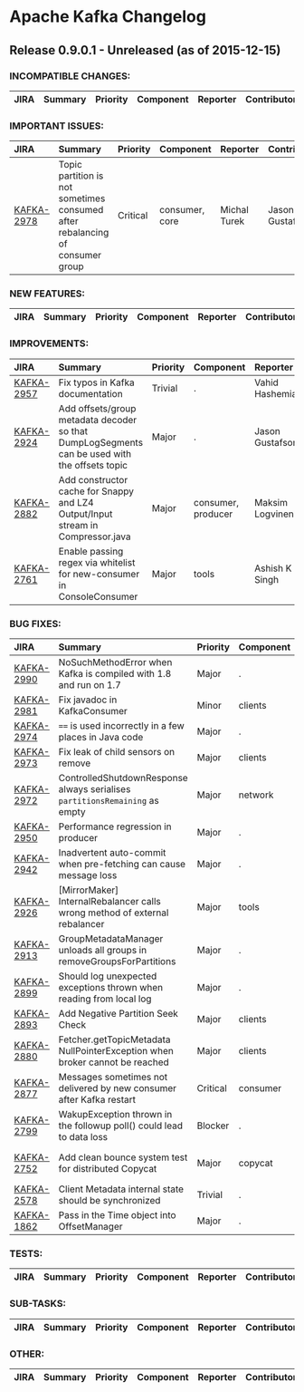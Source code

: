 
<!---
# Licensed to the Apache Software Foundation (ASF) under one
# or more contributor license agreements.  See the NOTICE file
# distributed with this work for additional information
# regarding copyright ownership.  The ASF licenses this file
# to you under the Apache License, Version 2.0 (the
# "License"); you may not use this file except in compliance
# with the License.  You may obtain a copy of the License at
#
#     http://www.apache.org/licenses/LICENSE-2.0
#
# Unless required by applicable law or agreed to in writing, software
# distributed under the License is distributed on an "AS IS" BASIS,
# WITHOUT WARRANTIES OR CONDITIONS OF ANY KIND, either express or implied.
# See the License for the specific language governing permissions and
# limitations under the License.
-->
# Apache Kafka Changelog

## Release 0.9.0.1 - Unreleased (as of 2015-12-15)

### INCOMPATIBLE CHANGES:

| JIRA | Summary | Priority | Component | Reporter | Contributor |
|:---- |:---- | :--- |:---- |:---- |:---- |


### IMPORTANT ISSUES:

| JIRA | Summary | Priority | Component | Reporter | Contributor |
|:---- |:---- | :--- |:---- |:---- |:---- |
| [KAFKA-2978](https://issues.apache.org/jira/browse/KAFKA-2978) | Topic partition is not sometimes consumed after rebalancing of consumer group |  Critical | consumer, core | Michal Turek | Jason Gustafson |


### NEW FEATURES:

| JIRA | Summary | Priority | Component | Reporter | Contributor |
|:---- |:---- | :--- |:---- |:---- |:---- |


### IMPROVEMENTS:

| JIRA | Summary | Priority | Component | Reporter | Contributor |
|:---- |:---- | :--- |:---- |:---- |:---- |
| [KAFKA-2957](https://issues.apache.org/jira/browse/KAFKA-2957) | Fix typos in Kafka documentation |  Trivial | . | Vahid Hashemian | Vahid Hashemian |
| [KAFKA-2924](https://issues.apache.org/jira/browse/KAFKA-2924) | Add offsets/group metadata decoder so that DumpLogSegments can be used with the offsets topic |  Major | . | Jason Gustafson | Jason Gustafson |
| [KAFKA-2882](https://issues.apache.org/jira/browse/KAFKA-2882) | Add constructor cache for Snappy and LZ4 Output/Input stream in Compressor.java |  Major | consumer, producer | Maksim Logvinenko | Maksim Logvinenko |
| [KAFKA-2761](https://issues.apache.org/jira/browse/KAFKA-2761) | Enable passing regex via whitelist for new-consumer in ConsoleConsumer |  Major | tools | Ashish K Singh | Ashish K Singh |


### BUG FIXES:

| JIRA | Summary | Priority | Component | Reporter | Contributor |
|:---- |:---- | :--- |:---- |:---- |:---- |
| [KAFKA-2990](https://issues.apache.org/jira/browse/KAFKA-2990) | NoSuchMethodError when Kafka is compiled with 1.8 and run on 1.7 |  Major | . | Jason Gustafson | Jason Gustafson |
| [KAFKA-2981](https://issues.apache.org/jira/browse/KAFKA-2981) | Fix javadoc in KafkaConsumer |  Minor | clients | Xin Wang |  |
| [KAFKA-2974](https://issues.apache.org/jira/browse/KAFKA-2974) | `==` is used incorrectly in a few places in Java code |  Major | . | Ismael Juma | Ismael Juma |
| [KAFKA-2973](https://issues.apache.org/jira/browse/KAFKA-2973) | Fix leak of child sensors on remove |  Major | clients | Ismael Juma | Ismael Juma |
| [KAFKA-2972](https://issues.apache.org/jira/browse/KAFKA-2972) | ControlledShutdownResponse always serialises `partitionsRemaining` as empty |  Major | network | Ismael Juma | Ismael Juma |
| [KAFKA-2950](https://issues.apache.org/jira/browse/KAFKA-2950) | Performance regression in producer |  Major | . | Jay Kreps |  |
| [KAFKA-2942](https://issues.apache.org/jira/browse/KAFKA-2942) | Inadvertent auto-commit when pre-fetching can cause message loss |  Major | . | Jason Gustafson | Jason Gustafson |
| [KAFKA-2926](https://issues.apache.org/jira/browse/KAFKA-2926) | [MirrorMaker] InternalRebalancer calls wrong method of external rebalancer |  Major | tools | Gwen Shapira | Gwen Shapira |
| [KAFKA-2913](https://issues.apache.org/jira/browse/KAFKA-2913) | GroupMetadataManager unloads all groups in removeGroupsForPartitions |  Major | . | Jason Gustafson | Jason Gustafson |
| [KAFKA-2899](https://issues.apache.org/jira/browse/KAFKA-2899) | Should log unexpected exceptions thrown when reading from local log |  Major | . | Ben Stopford | Ben Stopford |
| [KAFKA-2893](https://issues.apache.org/jira/browse/KAFKA-2893) | Add Negative Partition Seek Check |  Major | clients | Jesse Anderson | jin xing |
| [KAFKA-2880](https://issues.apache.org/jira/browse/KAFKA-2880) | Fetcher.getTopicMetadata NullPointerException when broker cannot be reached |  Major | clients | Ewen Cheslack-Postava | Jason Gustafson |
| [KAFKA-2877](https://issues.apache.org/jira/browse/KAFKA-2877) | Messages sometimes not delivered by new consumer after Kafka restart |  Critical | consumer | Rajini Sivaram | Jason Gustafson |
| [KAFKA-2799](https://issues.apache.org/jira/browse/KAFKA-2799) | WakupException thrown in the followup poll() could lead to data loss |  Blocker | . | Guozhang Wang | Guozhang Wang |
| [KAFKA-2752](https://issues.apache.org/jira/browse/KAFKA-2752) | Add clean bounce system test for distributed Copycat |  Major | copycat | Ewen Cheslack-Postava | Ewen Cheslack-Postava |
| [KAFKA-2578](https://issues.apache.org/jira/browse/KAFKA-2578) | Client Metadata internal state should be synchronized |  Trivial | . | Jason Gustafson | Edward Ribeiro |
| [KAFKA-1862](https://issues.apache.org/jira/browse/KAFKA-1862) | Pass in the Time object into OffsetManager |  Major | . | Guozhang Wang | Aditya Auradkar |


### TESTS:

| JIRA | Summary | Priority | Component | Reporter | Contributor |
|:---- |:---- | :--- |:---- |:---- |:---- |


### SUB-TASKS:

| JIRA | Summary | Priority | Component | Reporter | Contributor |
|:---- |:---- | :--- |:---- |:---- |:---- |


### OTHER:

| JIRA | Summary | Priority | Component | Reporter | Contributor |
|:---- |:---- | :--- |:---- |:---- |:---- |


